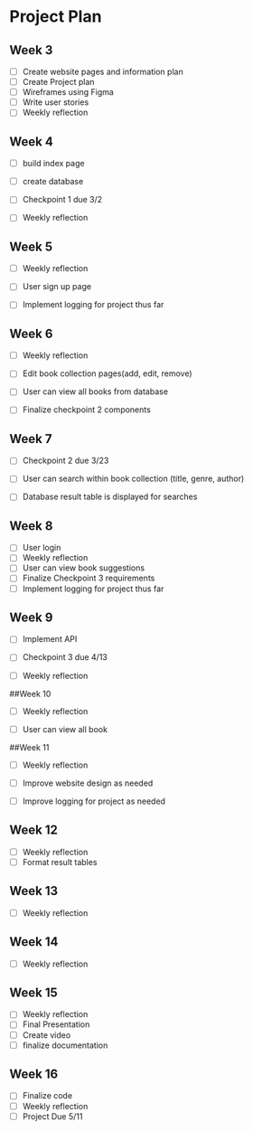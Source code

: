 # Project Plan

## Week 3
- [ ] Create website pages and information plan
- [ ] Create Project plan
- [ ] Wireframes using Figma
- [ ] Write user stories
- [ ] Weekly reflection

## Week 4
- [ ] build index page
- [ ] create database
- [ ] Checkpoint 1 due 3/2
- [ ] Weekly reflection


## Week 5
- [ ] Weekly reflection
- [ ] User sign up page
- [ ] Implement logging for project thus far


## Week 6
- [ ] Weekly reflection
- [ ] Edit book collection pages(add, edit, remove)
- [ ] User can view all books from database
- [ ] Finalize checkpoint 2 components


## Week 7
- [ ] Checkpoint 2 due 3/23
- [ ] User can search within book collection (title, genre, author)
- [ ] Database result table is displayed for searches


## Week 8
- [ ] User login
- [ ] Weekly reflection
- [ ] User can view book suggestions
- [ ] Finalize Checkpoint 3 requirements
- [ ] Implement logging for project thus far

## Week 9
- [ ] Implement API
- [ ] Checkpoint 3 due 4/13
- [ ] Weekly reflection


##Week 10
- [ ] Weekly reflection
- [ ] User can view all book


##Week 11
- [ ] Weekly reflection
- [ ] Improve website design as needed
- [ ] Improve logging for project as needed


## Week 12
- [ ] Weekly reflection
- [ ] Format result tables

## Week 13
- [ ] Weekly reflection


## Week 14
- [ ] Weekly reflection


## Week 15
- [ ] Weekly reflection
- [ ] Final Presentation
- [ ] Create video
- [ ] finalize documentation

## Week 16
- [ ] Finalize code
- [ ] Weekly reflection
- [ ] Project Due 5/11